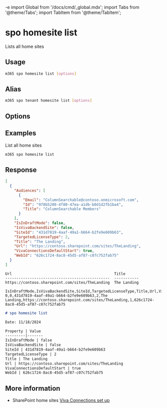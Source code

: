 -e <!-- DISCLAIMER: All secrets, passwords, and sensitive values in this document are examples only and not real credentials. -->
import Global from '/docs/cmd/_global.mdx';
import Tabs from '@theme/Tabs';
import TabItem from '@theme/TabItem';

# spo homesite list

Lists all home sites

## Usage

```sh
m365 spo homesite list [options]
```

## Alias

```sh
m365 spo tenant homesite list [options]
```

## Options

<Global />

## Examples

List all home sites

```sh
m365 spo homesite list
```

## Response

<Tabs>
  <TabItem value="JSON">

  ```json
  [
    {
      "Audiences": [
        {
          "Email": "ColumnSearchable@contoso.onmicrosoft.com",
          "Id": "978b5280-4f80-47ea-a1db-b0d1d2fb1ba4",
          "Title": "ColumnSearchable Members"
        }
      ],
      "IsInDraftMode": false,
      "IsVivaBackendSite": false,
      "SiteId": "431d7819-4aaf-49a1-b664-b2fe9e609b63",
      "TargetedLicenseType": 2,
      "Title": "The Landing",
      "Url": "https://contoso.sharepoint.com/sites/TheLanding",
      "VivaConnectionsDefaultStart": true,
      "WebId": "626c1724-8ac8-45d5-af87-c07c752fab75"
    }
  ]
  ```

  </TabItem>
  <TabItem value="Text">

  ```text
  Url                                              Title        
  -----------------------------------------------  -----------
  https://contoso.sharepoint.com/sites/TheLanding  The Landing       
  ```

  </TabItem>
  <TabItem value="CSV">

  ```csv
  IsInDraftMode,IsVivaBackendSite,SiteId,TargetedLicenseType,Title,Url,VivaConnectionsDefaultStart,WebId
  0,0,431d7819-4aaf-49a1-b664-b2fe9e609b63,2,The Landing,https://contoso.sharepoint.com/sites/TheLanding,1,626c1724-8ac8-45d5-af87-c07c752fab75
  ```

  </TabItem>
  <TabItem value="Markdown">

  ```md
  # spo homesite list 

  Date: 11/18/2024

  Property | Value
  ---------|-------
  IsInDraftMode | false
  IsVivaBackendSite | false
  SiteId | 431d7819-4aaf-49a1-b664-b2fe9e609b63
  TargetedLicenseType | 2
  Title | The Landing
  Url | https://contoso.sharepoint.com/sites/TheLanding
  VivaConnectionsDefaultStart | true
  WebId | 626c1724-8ac8-45d5-af87-c07c752fab75
  ```
  </TabItem>
</Tabs>

## More information

- SharePoint home sites [Viva Connections set up](https://learn.microsoft.com/en-us/viva/connections/set-up-admin-center)

